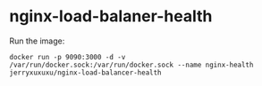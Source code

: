 # nginx-load-balaner-health

Run the image:

```
docker run -p 9090:3000 -d -v /var/run/docker.sock:/var/run/docker.sock --name nginx-health jerryxuxuxu/nginx-load-balancer-health
```
